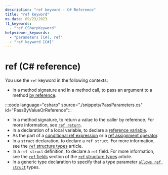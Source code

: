```yaml
---
description: "ref keyword - C# Reference"
title: "ref keyword"
ms.date: 09/23/2023
f1_keywords: 
  - "ref_CSharpKeyword"
helpviewer_keywords: 
  - "parameters [C#], ref"
  - "ref keyword [C#]"
---
```

# ref (C# reference)

You use the `ref` keyword in the following contexts:

- In a method signature and in a method call, to pass an argument to a method [by reference](./method-parameters.md#ref-parameter-modifier).

:::code language="csharp" source="./snippets/PassParameters.cs" id="PassByValueOrReference":::

- In a method signature, to return a value to the caller by reference. For more information, see [`ref return`](../statements/jump-statements.md#ref-returns).
- In a declaration of a local variable, to declare a [reference variable](../statements/declarations.md#reference-variables).
- As the part of a [conditional ref expression](../operators/conditional-operator.md#conditional-ref-expression) or a [ref assignment operator](../operators/assignment-operator.md#ref-assignment).
- In a `struct` declaration, to declare a `ref struct`. For more information, see the [`ref` structure types](../builtin-types/ref-struct.md) article.
- In a `ref struct` definition, to declare a `ref` field. For more information, see the [`ref` fields](../builtin-types/ref-struct.md#ref-fields) section of the [`ref` structure types](../builtin-types/ref-struct.md) article.
- In a generic type declaration to specify that a type parameter [`allows ref struct`](../../programming-guide/generics/constraints-on-type-parameters.md#allows-ref-struct) types.
